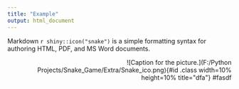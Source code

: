 ```yaml
---
title: "Example"
output: html_document
---
```


Markdown `r shiny::icon("snake")` is a simple formatting syntax for authoring HTML, PDF, and MS Word documents.
<p align="right">
![Caption for the picture.](F:/Python Projects/Snake_Game/Extra/Snake_ico.png){#id .class width=10% height=10% title="dfa"} #fasdf 
</p>
